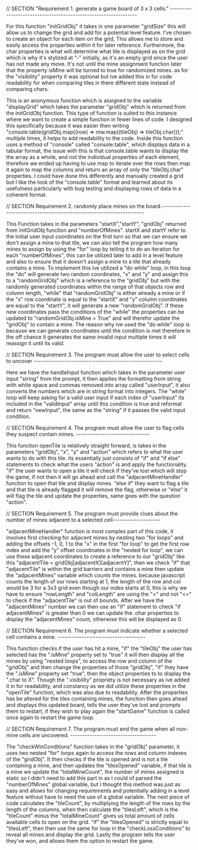  // SECTION "Requirement 1. generate a game board of 3 x 3 cells." ----------------------------------------------------------------


For this function "initGridObj" it takes in one parameter "gridSize" this will allow us to change the grid and add for a potential level feature. I've chosen to create an object for each item on the grid, This allows me to store and easily access the properties within it for later reference. Furthermore, the char properties is what will determine what tile is displayed as on the grid which is why it's stylized at “-” initially, as it's an empty grid since the user has not made any move. It's not until the mine assignment function later that the property isMine will be turned to true for randomized mines. as for the "visibility" property it was optional but ive added this in for code readability for when comparing tiles in there different state instead of comparing chars.


<script>

    function initGridObj(gridSize) {
        const gridObjMatrix = []; 

        for (let rowIndex = 0; rowIndex < gridSize; rowIndex++) { 
            // Loop through each row while rowIndex is less then or equal to grid size

            const row = []; 
            //  generating an array or list for each row to add tile object to

            for (let colIndex = 0; colIndex < gridSize; colIndex++) { 
                // Loop through each column while colIndex is less then or equal to grid size

                let tileObj = { 
                    // for each column create an object which stores the current tiles properties

                    isMine: false, // set all tiles to false initially and will be changed in a function that adds the mines
                    visibility: "hidden", // optional property ive added for readability later in the code.
                    char: "-", // the default character which will be changed after the user selects their input.
                };

                row.push(tileObj); 
                // add each column to the row
            }
            gridObjMatrix.push(row);
            // add each row generated by the for loop to the array I initialized on line 5
        }
        return gridObjMatrix; 
        // return the array for other functions to use
    }

</script>


This is an anonymous function which is assigned to the variable "displayGrid" which takes the parameter "gridObj" which is returned from the initGridObj function. This type of function is suited to this instance where we want to create a simple function in fewer lines of code. I designed this specifically because it was easier then writing "console.table(gridObj.map((row) => row.map((tileObj) => tileObj.char)));" multiple times, it helps to add readability to the code. Inside this function uses a method of "console" called "console.table", which displays data in a tabular format, the issue with this is that console.table wants to display the the array as a whole, and not the individual properties of each element, therefore we ended up having to use map to iterate over the rows then map it again to map the columns and return an array of only the "tileObj.char" properties. I could have done this differently and manually created a grid but I like the look of the "console.table" format and learned about its usefulness particularly with bug testing and displaying rows of data in a coherent format.


<script>

    let displayGrid = (gridObj)=>{

        console.table(gridObj.map((row) => row.map((tileObj) => tileObj.char)));

        // The first map iterates over each row of the grid
        // for each row map function is called again to iterate over the columns to get each tile object (tileObj)
        // for each tileObj it then retrieves the .char property which will represent that object on the grid
        // the first map function then returns an 2D array like our gridObj but only of the .char properties.
        // Console.table then displays the grid.
    }

</script>


// SECTION Requirement 2. randomly place mines on the board.----------------------------------------------------------------------


This Function takes in the parameters "startX","startY", "gridObj" returned from initGridObj function and "numberOfMines". startX and startY refer to the initial user input coordinates on the first turn so that we can ensure we don't assign a mine to that tile, we can also tell the program how many mines to assign by using the "for" loop by telling it to do an iteration for each "numberOfMines", this can be utilized later to add in a level feature and also to ensure that it doesn't assign a mine to a tile that already contains a mine. To implement this ive utilized a "do while" loop, in this loop the "do" will generate two random coordinates, "x" and "y" and assign this to a "randomGridObj" which is a reference to the "gridObj" but with the randomly generated coordinates within the range of that objects row and column length, "while" that "randomGridObj" is either already a mine or if the "x" row coordinate is equal to the "startX" and "y" column coordinates are equal to the "startY", it will generate a new "randomGridObj". if these new coordinates pass the conditions of the "while" the properties can be updated to "randomGridObj.isMine = True" and will therefor update the "gridObj" to contain a mine. The reason why ive used the "do while" loop is because we can generate coordinates until the condition is met therefore in the off chance it generates the same invalid input multiple times it will reassign it until its valid.


<script>

function assignMines(startX, startY, gridObj, numberOfMines) { 
    // takes in the starting coords, grid object returned from above, and amount of mines selected from the level

    let randomGridObj,x,y;
    // create an a variable to so store our X,Y variables so they're assessable in the function scope, random obj which will be a reference to a grid object

    for (let i = 0; i < numberOfMines; i++) {
        // loop though the amount of mines to assign, because the i index is starting at 0 and our mine count doesn't, 
        // we need to use the < less then. if mine count was 3 the the i will iterate 0, 1, 2 times which is 3 times

        do {
            // do while loop will execute until the random obj is not already a mine or the starting coordinate.
            // this addresses the instant death bug.

            x = Math.floor(Math.random() * gridObj.length); 
            y = Math.floor(Math.random() * gridObj[0].length); 
            // y axis being GridObj[0].length enures rows and col both get the accurate length.
            // though they're the same length theres potential for a bug if somehow they're not.
            
            // math.floor rounds to the nearest whole number 0 or 1, 
            // math.random generates a float from 0 to 1, number between 0 - object length.
            
            randomGridObj = gridObj[x][y]; 
            // reference to grid object (not a copy), so we can update the properties of the gridObj bellow.

        } while ( 
            //The loop continues if the statement bellow is true
            randomGridObj.isMine || (x === startX && y === startY)
        );
        
        //outside of the do while loop
        // when the randomGridObj is not a mine or starting position it will change the properties of the randomGridObj
        // which therefore change the gridObj as its a reference 

        randomGridObj.isMine = true; // Change this to a boolean
        randomGridObj.char = "X"; // Added the Char to X for testing purposes

        }
    }

</script>


// SECTION Requirement 3. The program must allow the user to select cells to uncover ------------------------------------------------------


Here we have the handleInput function which takes in the parameter user input "string" from the prompt, it then applies the formatting from string with white space and commas removed into array called "userInput", it also converts the numbers which are in string format into integers. The "while" loop will keep asking for a valid user input if each index of "userInput" its included in the "validInput" array until this condition is true and reformat and return "newInput", the same as the "string" if it passes the valid input condition.


<script>

    function handleInput(string) {
        // string will represent the user input from prompt, board size comes from another function called level added into the final version

        let userInput = string
        .split(/\s*,\s*/) // uses Regex to split at commas and remove whitespace around them and return an array
        .map((item)=>{ // .map iterates over the array, for each item and will change the item based on the condition bellow
            return isNaN(item) ? item : parseInt(item);
            // uses a turnery operator to compare if the sting item is a NaN (not an Integer), 
            // if the string contains an integer it will convert it using parseInt
        });
        
        validInput = [0, 1, 2, "O", "F", "?"];

        while (!validInput.includes(userInput[0]) || !validInput.includes(userInput[1]) || !validInput.includes(userInput[2])) {
            // in english this says while validInput not including userInput and its 0 index or not including userInput and its 1 index or  not including userInput and its 2 index 

            newInput = prompt("Invalid input. Please enter coordinates (X, Y) and action (O, F, ?) in the format: X, Y, O/F/? (e.g., 1,1,O)");
            // get a valid input from the user until its correct
            
            userInput = newInput.split(/\s*,\s*/).map((item)=>{ 
                return isNaN(item) ? item : parseInt(item);
            }); // use the same method as above to remove space and commas, then map the items that contain integers and change the item based on the condition
            
        }

        // shows user their input location
            
        console.log(`board size 3 x 3`);// tells the user their grid choice
        console.log("Your X input:",userInput[0],"Your Y input:",userInput[1],"Your action:",userInput[2]);
        
        return userInput; // returns an array of the user input
    }

</script>


// SECTION Requirement 4. The program must allow the user to flag cells they suspect contain mines. -------------------------------


This function openTile is relatively straight forward, is takes in the parameters "gridObj", "x", "y" and "action" which refers to what the user wants to do with this tile. its essentially just consists of "if" and "if else" statements to check what the users "action" is and apply the functionality. "if" the user wants to open a tile it will check if they've lost which will stop the game, if not then it will go ahead and call the "adjacentMineHandler" function to open that tile and display mines. "else if" they want to flag a tile and that tile is already flagged it will remove the flag, otherwise or "else" it will flag the tile and update the properties, same goes with the question "action".


<script>

    function openTile(gridObj, x, y, action) {
        const tileObj = gridObj[x][y];
        // assign the current tile chosen using the x, y values from the user input

        if (action === "O") {
            // if the action is to open the cell we call the following functions:
        
            checkLossConditions(tileObj, gridObj);
            adjacentMineHandler(gridObj, x, y, tileObj);

            // because its here it overwrites the chars of the flagged or questioned tiles and 
            // displays a number like 0 with the adjacentMineHandler function as its recursive 
            
            // There a small bug/feature you the user can assign flags to open cells I haven't addressed in this code bellow
        } else if (action === "F") {
            // check if the action is === "F" for fag

            if(tileObj.visibility === "flag" ){  
                // check if the tile is currently flagged
                // don't need to use viability here but i used it for readability 

                tileObj.visibility = "hidden"
                tileObj.char = '-'
                // set the tile back to default

            }else{
                // if it hasn't been flagged then flag it
                tileObj.visibility = "flag";
                tileObj.char = "F";
            }
        } else if (action === "?") {
            // this is the same functionality as above
            if(tileObj.visibility === "question"){
                tileObj.visibility = "hidden";
                tileObj.char = '-';
            }else{
                tileObj.visibility = "question";
                tileObj.char = "?";
            }
        }
        displayGrid(gridObj)
        // this is were this will be called in the game after the grid has updated to display the new info
    }

</script>


// SECTION Requirement 5. The program must provide clues about the number of mines adjacent to a selected cell--------------------


"adjacentMineHandler" function is most complex part of this code, it involves first checking for adjacent mines by nesting two "for loops" and adding the offsets -1, 0, 1 to the "x" in the first "for loop" to get the first row index and add the "y" offset coordinates in the "nested for loop", we can use these adjacent coordinates to create a reference to our "gridObj" like this "adjacentTile = gridObj[adjacentX][adjacentY]", then we check "if" that "adjacentTile" is within the grid barriers and contains a mine then update the "adjacentMines" variable which counts the mines. because javascript counts the length of our rows starting at 1, the length of the row and col would be 3 for a 3x3 grid even though our index starts at 0, this is why we have to ensure "rowLength" and "colLength" are using the "<" and not "<=" to check if the "adjacentTile" is out of bounds. After we have the "adjacentMines" number we can then use an "if" statement to check "if adjacentMines" is greater than 0 we can update the .char properties to display the "adjacentMines" count, otherwise this will be displayed as 0.

<script>

    function adjacentMineHandler(gridObj, x, y, tileObj) {

        //declaring these variables in the local scope
        let adjacentMines = 0;
        const rowLength = gridObj.length; // 3
        let colLength = gridObj[0].length; // 3

        // checks for adjacent mines by adding the offset to the x,y coords and sees if the surrounding tiles are mines.
        // coords neighboring offsets:
        // 0: (x - 1, y - 1) ,(x - 1, y),(x - 1, y + 1)
        // 1: (x, y - 1), (input : x , y ), (x, y + 1)
        // 2: (x + 1, y - 1),(x + 1, y),(x + 1, y + 1)

        // the offsetX and offsetY refers to how much we need to add or subtract from the users input which we index from
        // eg. if the input is 1,1 in the middle of the 3x3 grid 
        // to get to the top right index which would need to be 0,0
        // mathematically this is how it would work, x -1 = 0, y -1 = 0
        
        // we then use a nested for loop to apply all the off sets -1,0,+1 to each index
        // eg. assuming the input is (1,1)
        //   first row position : 1st(0,0), 2nd (0,1), 3rd (0,2)
        //   second row position : 1st(1,0), 2nd(1,1), 3rd (1,2)
        //   first row potion :   1st:(2,0), 2nd(2,1) , 3rd(2,2)

        // using the nested for loops we can achieve this bellow as the offsetX will run once every time the offsetY completes its loop

        for (let offsetX = -1; offsetX <= 1; offsetX++) {
            // offsetX is -1, it then becomes 0
            // offsetX is 0, it then becomes 1
            // loop is terminated as the offsetX <= 1 is not longer true

            const adjacentX = x + offsetX;
            // assuming x = 1, adjacentX = x + -1 = 0
            
            for (let offsetY = -1; offsetY <= 1; offsetY++) {
                // here we are doing the same offset but for every column but this will run as many times until the offsetY < 1 is met 
                // therefor it will run 3 times -1, 0, 1
                // then go back to the offsetX loop
                
                const adjacentY = y + offsetY; // adding the offset to the current coords

                if ( // check if tile is in boundaries
                adjacentX >= 0 && adjacentX < rowLength && adjacentY >= 0 && adjacentY < colLength
                // this insures that mines will be assigned as long as its an index in bounds or dose not exceed the number of rows
                ) {
                    
                    const adjacentTile = gridObj[adjacentX][adjacentY]; // adds the value of the adjacentX and Y to the index to get teh adjacent tile
                    if (adjacentTile.isMine) { // checks if that tile is a mine
                        adjacentMines++; //  if it is a mine it updates mine counter 
                    }
                }
            }
        }

        // recursively opens tiles that have no mines code to be added here

        if (adjacentMines > 0) { // if the selected tile has adjacent mines add the number
            tileObj.char = adjacentMines;
            tileObj.visibility = "open";
        } else{ // otherwise its char will be set to 0
            tileObj.char = 0;
            tileObj.visibility = "open";
        }

        checkWinConditions(gridObj)
    }

</script>



// SECTION Requirement 6. The program must indicate whether a selected cell contains a mine. -------------------------------------


This function checks if the user has hit a mine, "if" the "tileObj" the user has selected has the ".isMine" property set to "true" it will then display all the mines by using "nested loops", to access the row and column of the "gridObj" and then change the properties of those "gridObj", "if" they have the ".isMine" property set "true", then the object properties to to display the 
".char to X". Though the ".visibility" propriety is not necessary as ive added it in for readability, and constancy as we did utilize these properties in the "openTile" function, which was also due to readability.
After the properties has be altered for the tiles containing mines, the function then goes ahead and displays this updated board, tells the user they've lost and prompts them to restart, if they wish to play again the "startGame" function is called once again to restart the game loop.


<script>

    function checkLossConditions(tileObj, gridObj) {
        if (tileObj.isMine === true) { // checks if the opened tile contains a mine
            for (let i = 0; i < gridObj.length; i++) {
                // looping though the row index

                for (let j = 0; j < gridObj[i].length; j++) {
                    // looping through the column index

                    if (gridObj[i][j].isMine) { // checks if that item contained a mine
                        gridObj[i][j].visibility = "mine"; // change's the visibility not really nessacray 
                        gridObj[i][j].char = "X"; // shows mine to user
                    }
                }
            }

            displayGrid(gridObj) // displays the new updated board 

            alert("You hit a mine YOU LOOSE!"); // tells the user they lost
            let restart = prompt("type R to restart or E to exit");
            if (restart.toUpperCase() === "R") {
                startGame(); // restart the game loop for the user to play again 
            } else {
                alert("Thanks for playing!");
                return (gameLoop = false); // turns off the game loop and stops the program
            }
        }
    }

</script>


// SECTION Requirement 7. The program must end the game when all non-mine cells are uncovered. ------------------------------------


The "checkWinConditions" function takes in the "gridObj" parameter, it uses two nested "for" loops again to access the rows and column indexes of the "gridObj". It then checks if the tile is opened and is not a tile containing a mine, and then updates the "tilesOpened" variable, if that tile is a mine we update the "totalMineCount", the number of mines assigned is static so I didn't need to add this part in as I could of parsed the "numberOfMines" global variable, but I thought this method was just as easy and allows for changing requirements and potentially adding in a level feature without have to need the use of a global variable. The next piece of code calculates the "tileCount", by multiplying the length of the rows by the length of the columns, when then calculate the "tilesLeft", which is the "tileCount" minus the "totalMineCount" gives us total amount of cells available cells to open on the grid. "if" the "tilesOpened" is strictly equal to "tilesLeft", then then use the same for loop in the "checkLossConditions" to reveal all mines and display the grid. Lastly the program tells the user they've won, and allows them the option to restart the game.

<script>

    function checkWinConditions(gridObj) {
        let numRows = gridObj.length // length of rows
        let numCols = gridObj[0].length // length of columns

        let tilesOpened = 0; // tells us how many cells the user has opened
        let totalMineCount = 0; // count the total on mines on the board


        // calculate tilesOpened and tilesLeft inside the loop
        for (let i = 0; i < numRows; i++) {
            // loop though till number of rows

            for (let j = 0; j < numCols; j++) {
                // loop though till number of columns

                const tile = gridObj[i][j]; 
                // access the properties from every tile

                if (tile.visibility === "open" && !tile.isMine) {
                    // if the tile had been opened and that tile is not a mine

                    tilesOpened++; // getting the number of tiles opened
                } else if (tile.isMine) {
                    totalMineCount++; // getting the number of mines
                    // since the number of mines is static we don't really need to do this since we know that number
                    // I thought method just as easy as passing in the value
                }
            }
        }

        let tileCount = gridObj.length * gridObj[0].length; // total number of tiles
        let tilesLeft = tileCount - totalMineCount; 
        // total number of tiles - totalMineCount gives us total amount of cells available cells to open on the grid

        if (tilesOpened === tilesLeft) {
            //if the users opened tiles is equal to the amount of available tiles to open 

            for (let i = 0; i < numRows; i++) {
                //loop through rows
                for (let j = 0; j < numCols; j++) {
                    // loop though columns

                    if (gridObj[i][j].isMine) { // display the mines to the user
                        gridObj[i][j].visibility = "mine";
                        gridObj[i][j].char = "*";
                    }
                }
            }
            displayGrid(gridObj) // show the updated board with mine locations

            alert("Congratulations You've WON!"); // tell the user they won 
            let restart = prompt("type R to restart or E to exit"); // ask them to restart 
            if (restart.toUpperCase() === "R") {
                startGame(); // start game if the choose to 
            } else {
                // if they choose to not play then end the game loop
                alert("Thanks for playing!");
                return (gameLoop = false);
            }
        }
    }

</script>